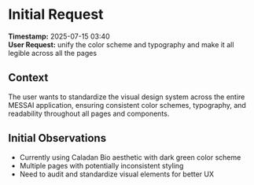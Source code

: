 # Initial Request

**Timestamp:** 2025-07-15 03:40  
**User Request:** unify the color scheme and typography and make it all legible across all the pages

## Context
The user wants to standardize the visual design system across the entire MESSAI application, ensuring consistent color schemes, typography, and readability throughout all pages and components.

## Initial Observations
- Currently using Caladan Bio aesthetic with dark green color scheme
- Multiple pages with potentially inconsistent styling
- Need to audit and standardize visual elements for better UX